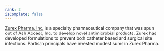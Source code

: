 ```yaml
---
rank: 2
isComplete: false
---
```


<span class="investment__name">[Zurex Pharma, Inc.](http://www.zurexpharma.com/)</span> is a specialty pharmaceutical company that was spun out of Ash Access, Inc. to develop novel antimicrobial products. Zurex has developed formulations to prevent both catheter based and surgical site infections. Partisan principals have invested modest sums in Zurex Pharma.